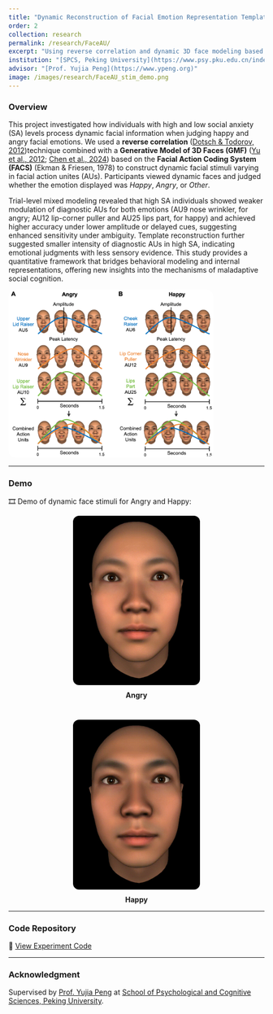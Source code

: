 ```yaml
---
title: "Dynamic Reconstruction of Facial Emotion Representation Template in Social Anxiety"
order: 2
collection: research
permalink: /research/FaceAU/
excerpt: "Using reverse correlation and dynamic 3D face modeling based on Facial Action Coding System (FACS) to uncover emotion representation in individuals with high and low social anxiety."
institution: "[SPCS, Peking University](https://www.psy.pku.edu.cn/index.htm)"
advisor: "[Prof. Yujia Peng](https://www.ypeng.org)"
image: /images/research/FaceAU_stim_demo.png
---
```


### Overview
This project investigated how individuals with high and low social anxiety (SA) levels process dynamic facial information when judging happy and angry facial emotions. We used a **reverse correlation** ([Dotsch & Todorov, 2012](https://journals.sagepub.com/doi/10.1177/1948550611430272))technique combined with a **Generative Model of 3D Faces (GMF)** ([Yu et al., 2012](https://www.sciencedirect.com/science/article/abs/pii/S0097849311001695); [Chen et al., 2024](https://www.sciencedirect.com/science/article/pii/S0960982223016561)) based on the **Facial Action Coding System (FACS)** (Ekman & Friesen, 1978) to construct dynamic facial stimuli varying in facial action unites (AUs). Participants viewed dynamic faces and judged whether the emotion displayed was *Happy*, *Angry*, or *Other*. 

Trial-level mixed modeling revealed that high SA individuals showed weaker modulation of diagnostic AUs for both emotions (AU9 nose wrinkler, for angry; AU12 lip-corner puller and AU25 lips part, for happy) and achieved higher accuracy under lower amplitude or delayed cues, suggesting enhanced sensitivity under ambiguity. Template reconstruction further suggested smaller intensity of diagnostic AUs in high SA, indicating emotional judgments with less sensory evidence. This study provides a quantitative framework that bridges behavioral modeling and internal representations, offering new insights into the mechanisms of maladaptive social cognition.

<img src="/images/research/FaceAU_stim_demo.png" alt="Stimuli generation" style="max-width: 80%; border-radius: 12px;">

---

### Demo
🎞️ Demo of dynamic face stimuli for Angry and Happy:
<div style="display: flex; justify-content: center; gap: 40px; align-items: center; flex-wrap: wrap;">
  <div style="text-align: center;">
    <img src="/assets/Angry.gif" alt="Angry Stimulus" style="width:250px; border-radius:12px; margin-bottom:8px;">
    <div><strong>Angry</strong></div>
  </div>
  <div style="text-align: center;">
    <img src="/assets/Happy.gif" alt="Happy Stimulus" style="width:250px; border-radius:12px; margin-bottom:8px;">
    <div><strong>Happy</strong></div>
  </div>
</div>

---

### Code Repository
🔗 [View Experiment Code](/code/project-2/)

---

### Acknowledgment
Supervised by [Prof. Yujia Peng](https://www.ypeng.org) at [School of Psychological and Cognitive Sciences, Peking University](https://www.psy.pku.edu.cn/index.htm).  
